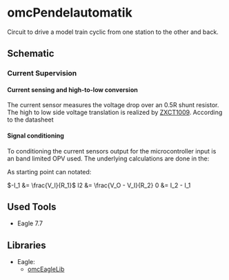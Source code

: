 # omcPendelautomatik
Circuit to drive a model train cyclic from one station to the other and back.




## Schematic

### Current Supervision

#### Current sensing and high-to-low conversion
The current sensor measures the voltage drop over an 0.5R shunt resistor. The high to low side voltage translation
is realized by [ZXCT1009](https://www.diodes.com/assets/Datasheets/ZXCT1009.pdf). According to the datasheet

#### Signal conditioning
To conditioning the current sensors output for the microcontroller input is an band limited OPV used. The
underlying calculations are done in the:


As starting point can notated:


$-I_1 &= \frac{V_I}{R_1}$
I2   &= \frac{V_O - V_I}{R_2}
0    &= I_2 - I_1










## Used Tools
* Eagle 7.7


## Libraries
* Eagle:
    * [omcEagleLib](https://github.com/gallioleo/omcEagleLib)
	

